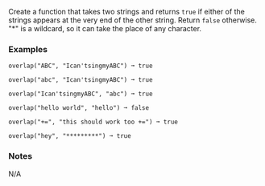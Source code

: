 
Create a function that takes two strings and returns `true` if either of the strings appears at the very end of the other string. Return `false` otherwise. "*" is a wildcard, so it can take the place of any character.

### Examples

```
overlap("ABC", "Ican'tsingmyABC") ➞ true

overlap("abc", "Ican'tsingmyABC") ➞ true

overlap("Ican'tsingmyABC", "abc") ➞ true

overlap("hello world", "hello") ➞ false

overlap("+=", "this should work too +=") ➞ true

overlap("hey", "*********") ➞ true
```

### Notes

N/A
